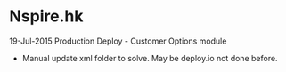 # Nspire.hk

19-Jul-2015 Production Deploy - Customer Options module
- Manual update xml folder to solve. May be deploy.io not done before.

